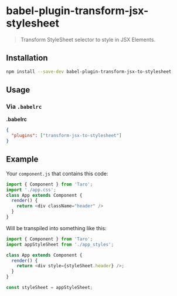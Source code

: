 # babel-plugin-transform-jsx-stylesheet
> Transform StyleSheet selector to style in JSX Elements.

## Installation
```sh
npm install --save-dev babel-plugin-transform-jsx-to-stylesheet
```

## Usage

### Via `.babelrc`

**.babelrc**

```json
{
  "plugins": ["transform-jsx-to-stylesheet"]
}
```

## Example

Your `component.js` that contains this code:

```js
import { Component } from 'Taro';
import './app.css';
class App extends Component {
  render() {
    return <div className="header" />
  }
}
```

Will be transpiled into something like this:

```js
import { Component } from 'Taro';
import appStyleSheet from './app_styles';

class App extends Component {
  render() {
    return <div style={styleSheet.header} />;
  }
}

const styleSheet = appStyleSheet;
```